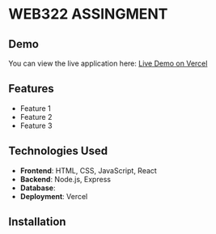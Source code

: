# WEB322 ASSINGMENT

## Demo

You can view the live application here: [Live Demo on Vercel](https://web322-assignment-bice.vercel.app/)

## Features

- Feature 1
- Feature 2
- Feature 3

## Technologies Used

- **Frontend**: HTML, CSS, JavaScript, React
- **Backend**: Node.js, Express
- **Database**: 
- **Deployment**: Vercel

## Installation


